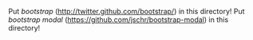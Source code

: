 Put *bootstrap* (http://twitter.github.com/bootstrap/) in this directory!
Put *bootstrap modal* (https://github.com/jschr/bootstrap-modal) in this directory!
